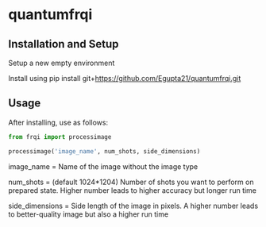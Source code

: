 # quantumfrqi

## Installation and Setup

Setup a new empty environment

Install using pip install git+https://github.com/Egupta21/quantumfrqi.git

## Usage

After installing, use as follows:
 ```python
from frqi import processimage

processimage('image_name', num_shots, side_dimensions)
```
image_name = Name of the image without the image type

num_shots = (default 1024*1204) Number of shots you want to perform on prepared state. Higher number leads to higher accuracy but longer run time

side_dimensions = Side length of the image in pixels. A higher number leads to better-quality image but also a higher run time


